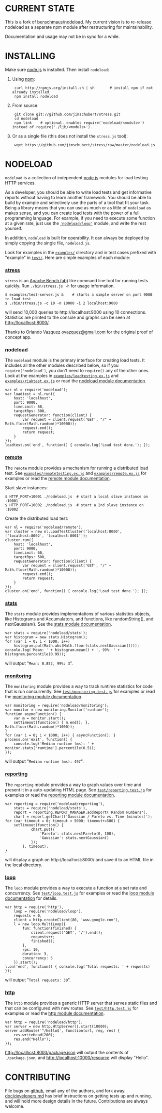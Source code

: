 CURRENT STATE
================

This is a fork of [benschmaus/nodeload](https://github.com/benschmaus/nodeload). My current vision is to re-release
nodeload as a separate npm module after restructuring for maintainability.

Documentation and usage may not be in sync for a while.

INSTALLING
================

Make sure [node.js](http://nodejs.org/#download) is installed. Then install `nodeload`:

1. Using [npm](http://npmjs.org/):

        curl http://npmjs.org/install.sh | sh       # install npm if not already installed
        npm install nodeload

2. From source:

        git clone git://github.com/jimschubert/stress.git
        cd nodeload
        npm link    # optional. enables require('nodeload/<module>') instead of require('./lib/<module>').

3. Or as a single file (this does not install the `stress.js` tool):

        wget https://github.com/jimschubert/stress/raw/master/nodeload.js

NODELOAD
================

`nodeload` is a collection of independent [node.js](http://nodejs.org/) modules for load testing HTTP services.

As a developer, you should be able to write load tests and get informative reports without having to learn another framework. You should be able to build by example and selectively use the parts of a tool that fit your task. Being a library means that you can use as much or as little of `nodeload` as makes sense, and you can create load tests with the power of a full programming language. For example, if you need to execute some function at a given rate, just use the [`'nodeload/loop'`](https://github.com/jimschubert/stress/tree/master/doc/loop.md) module, and write the rest yourself.

In addition, `nodeload` is built for operability. It can always be deployed by simply copying the single file, `nodeload.js`.

Look for examples in the [`examples/`](https://github.com/jimschubert/stress/tree/master/examples) directory and in test cases prefixed with "example" in [`test/`](https://github.com/jimschubert/stress/tree/master/test). Here are simple examples of each module:

### [stress](https://github.com/jimschubert/stress/tree/master/bin/stress.js)

`stress` is an [Apache Bench (ab)](http://httpd.apache.org/docs/2.0/programs/ab.html) like command line tool for running tests quickly. Run `./bin/stress.js -h` for usage information.

    $ examples/test-server.js &    # starts a simple server on port 9000 to load test
    $ ./bin/stress.js -c 10 -n 10000 -i 2 localhost:9000

will send 10,000 queries to http://localhost:9000 using 10 connections. Statistics are printed to the console and graphs can be seen at <http://localhost:8000/>.

Thanks to Orlando Vazquez ovazquez@gmail.com for the original proof of concept app.

### [nodeload](https://github.com/jimschubert/stress/tree/master/doc/nodeload.md)

The `nodeload` module is the primary interface for creating load tests. It includes all the other modules described below, so if you `require('nodeload')`, you don't need to `require()` any of the other ones. Look at the examples in [`examples/loadtesting.ex.js`](https://github.com/jimschubert/stress/tree/master/examples/loadtesting.ex.js) and [`examples/riaktest.ex.js`](https://github.com/jimschubert/stress/tree/master/examples/riaktest.ex.js) or read the [nodeload module documentation](https://github.com/jimschubert/stress/tree/master/doc/nodeload.md).

    var nl = require('nodeload');
    var loadtest = nl.run({
        host: 'localhost',
        port: 9000,
        timeLimit: 60,
        targetRps: 500,
        requestGenerator: function(client) {
            var request = client.request('GET', "/" + Math.floor(Math.random()*10000));
            request.end();
            return request;
        }
    });
    loadtest.on('end', function() { console.log('Load test done.'); });

### [remote](https://github.com/jimschubert/stress/tree/master/doc/remote.md)

The `remote` module provides a mechanism for running a distributed load test. See [`examples/remotetesting.ex.js`](https://github.com/jimschubert/stress/tree/master/examples/remotetesting.ex.js) and [`examples/remote.ex.js`](https://github.com/jimschubert/stress/tree/master/examples/remote.ex.js) for examples or read the [remote module documentation](https://github.com/jimschubert/stress/tree/master/doc/remote.md).

Start slave instances:

    $ HTTP_PORT=10001 ./nodeload.js  # start a local slave instance on :10001
    $ HTTP_PORT=10002 ./nodeload.js  # start a 2nd slave instance on :10002
    
Create the distributed load test:

    var nl = require('nodeload/remote');
    var cluster = new nl.LoadTestCluster('localhost:8000', ['localhost:8002', 'localhost:8001']);
    cluster.run({
        host: 'localhost',
        port: 9000,
        timeLimit: 60,
        targetRps: 500,
        requestGenerator: function(client) {
            var request = client.request('GET', "/" + Math.floor(Math.random()*10000));
            request.end();
            return request;
        }
    });
    cluster.on('end', function() { console.log('Load test done.'); });

### [stats](https://github.com/jimschubert/stress/tree/master/doc/stats.md)

The `stats` module provides implementations of various statistics objects, like Histograms and Accumulators, and functions, like randomString(), and nextGaussian(). See the [stats module documentation](https://github.com/jimschubert/stress/tree/master/doc/stats.md).

    var stats = require('nodeload/stats');
    var histogram = new stats.Histogram();
    for (var i = 0; i < 1000; i++) 
        histogram.put(Math.abs(Math.floor(stats.nextGaussian())));
    console.log('Mean: ' + histogram.mean() + ', 99%: ' + histogram.percentile(0.99));

will output "`Mean: 0.852, 99%: 3`".

### [monitoring](https://github.com/jimschubert/stress/tree/master/doc/monitoring.md)

The `monitoring` module provides a way to track runtime statistics for code that is run concurrently. See [`test/monitoring.test.js`](https://github.com/jimschubert/stress/tree/master/test/monitoring.test.js) for examples or read the [monitoring module documentation](https://github.com/jimschubert/stress/tree/master/doc/monitoring.md).

    var monitoring = require('nodeload/monitoring');
    var monitor = new monitoring.Monitor('runtime');
    function asyncFunction() {
        var m = monitor.start();
        setTimeout(function() { m.end(); }, Math.floor(Math.random()*1000));
    }
    for (var i = 0; i < 1000; i++) { asyncFunction(); }
    process.on('exit', function() {
        console.log('Median runtime (ms): ' + monitor.stats['runtime'].percentile(0.5));
    });

will output "`Median runtime (ms): 497`".

### [reporting](https://github.com/jimschubert/stress/tree/master/doc/reporting.md)

The `reporting` module provides a way to graph values over time and present it in a auto-updating HTML page. See [`test/reporting.test.js`](https://github.com/jimschubert/stress/tree/master/test/reporting.test.js) for examples or read the [reporting module documentation](https://github.com/jimschubert/stress/tree/master/doc/reporting.md).

    var reporting = require('nodeload/reporting'), 
        stats = require('nodeload/stats'),
        report = reporting.REPORT_MANAGER.addReport('Random Numbers'),
        chart = report.getChart('Gaussian / Pareto vs. Time (minutes)');
    for (var timeout = 0; timeout < 5000; timeout+=500) {
        setTimeout(function() {
                chart.put({
                    'Pareto': stats.nextPareto(0, 100),
                    'Gaussian': stats.nextGaussian()
                });
            }, timeout);
    }

will display a graph on http://localhost:8000/ and save it to an HTML file in the local directory.

### [loop](https://github.com/jimschubert/stress/tree/master/doc/loop.md)

The `loop` module provides a way to execute a function at a set rate and concurrency. See [`test/loop.test.js`](https://github.com/jimschubert/stress/tree/master/test/loop.test.js) for examples or read the [loop module documentation](https://github.com/jimschubert/stress/tree/master/doc/loop.md) for details.

    var http = require('http'),
        loop = require('nodeload/loop'),
        requests = 0,
        client = http.createClient(80, 'www.google.com'),
        l = new loop.MultiLoop({
            fun: function(finished) { 
                client.request('GET', '/').end();
                requests++;
                finished();
            },
            rps: 10,
            duration: 3,
            concurrency: 5
        }).start();
    l.on('end', function() { console.log('Total requests: ' + requests) });

will output "`Total requests: 30`".

### [http](https://github.com/jimschubert/stress/tree/master/doc/http.md)

The `http` module provides a generic HTTP server that serves static files and that can be configured with new routes. See [`test/http.test.js`](https://github.com/jimschubert/stress/tree/master/test/http.test.js) for examples or read the [http module documentation](https://github.com/jimschubert/stress/tree/master/doc/http.md).

    var http = require('nodeload/http');
    var server = new http.HttpServer().start(10000);
    server.addRoute('^/hello$', function(url, req, res) {
        res.writeHead(200);
        res.end("Hello");
    });

<http://localhost:8000/package.json> will output the contents of `./package.json`, and <http://localhost:10000/resource> will display "Hello".


CONTRIBUTING
================
File bugs on [github](https://github.com/jimschubert/stress/issues), email any of the authors, and fork away. [doc/developers.md](https://github.com/jimschubert/stress/tree/master/doc/developers.md) has brief instructions on getting tests up and running, and will hold more design details in the future. Contributions are always welcome.

